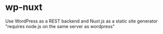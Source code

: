# wp-nuxt
Use WordPress as a REST backend and Nuxt.js as a static site generator "requires node.js on the same server as wordpress"

